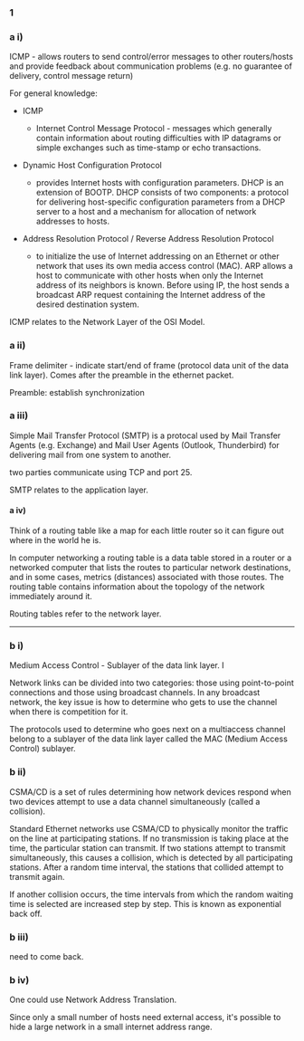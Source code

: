 ### 1

### a i) 

ICMP - allows routers to send control/error messages to other routers/hosts and provide feedback about communication problems (e.g. no guarantee of delivery, control message return) 

For general knowledge:

- ICMP
  - Internet Control Message Protocol - messages which generally contain information about routing difficulties with IP datagrams or simple exchanges such as time-stamp or echo transactions.

- Dynamic Host Configuration Protocol 
  - provides Internet hosts with configuration parameters. DHCP is an extension of BOOTP. DHCP consists of two components: a protocol for delivering host-specific configuration parameters from a DHCP server to a host and a mechanism for allocation of network addresses to hosts. 

- Address Resolution Protocol / Reverse Address Resolution Protocol 
  - to initialize the use of Internet addressing on an Ethernet or other network that uses its own media access control (MAC). ARP allows a host to communicate with other hosts when only the Internet address of its neighbors is known. Before using IP, the host sends a broadcast ARP request containing the Internet address of the desired destination system. 


ICMP relates to the Network Layer of the OSI Model.

### a ii)

Frame delimiter - indicate start/end of frame (protocol data unit of the data link layer). Comes after the preamble in the ethernet packet. 

Preamble: establish synchronization


### a iii)

Simple Mail Transfer Protocol (SMTP) is a protocal used by Mail Transfer Agents (e.g. Exchange) and Mail User Agents (Outlook, Thunderbird) for delivering mail from one system to another.

two parties communicate using TCP and port 25.

SMTP relates to the application layer.



#### a iv)

Think of a routing table like a map for each little router so it can figure out where in the world he is. 

In computer networking a routing table is a data table stored in a router or a networked computer that lists the routes to particular network destinations, and in some cases, metrics (distances) associated with those routes. The routing table contains information about the topology of the network immediately around it.

Routing tables refer to the network layer.

---

### b i) 

Medium Access Control - Sublayer of the data link layer. I

Network links can be divided into two categories: those using point-to-point connections and those using broadcast channels. In any broadcast network, the key issue is how to determine who gets to use the channel when there is competition for it.

The protocols used to determine who goes next on a multiaccess channel belong to a sublayer of the data link layer called the MAC (Medium Access Control) sublayer. 

### b ii)

CSMA/CD is a set of rules determining how network devices respond when two devices attempt to use a data channel simultaneously (called a collision). 

Standard Ethernet networks use CSMA/CD to physically monitor the traffic on the line at participating stations. If no transmission is taking place at the time, the particular station can transmit. If two stations attempt to transmit simultaneously, this causes a collision, which is detected by all participating stations. After a random time interval, the stations that collided attempt to transmit again. 

If another collision occurs, the time intervals from which the random waiting time is selected are increased step by step. This is known as exponential back off.

### b iii)

need to come back.


### b iv)

One could use Network Address Translation. 

Since only a small number of hosts need external access, it's possible to hide a large network in a small internet address range.
